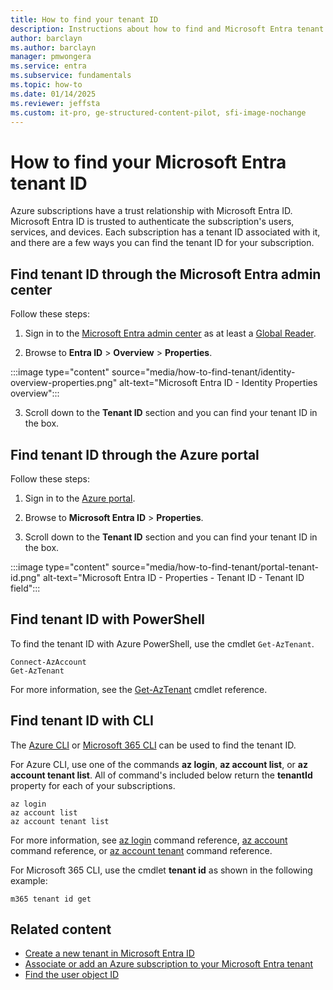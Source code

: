 ```yaml
---
title: How to find your tenant ID
description: Instructions about how to find and Microsoft Entra tenant ID to an existing Azure subscription.
author: barclayn
ms.author: barclayn
manager: pmwongera
ms.service: entra
ms.subservice: fundamentals
ms.topic: how-to
ms.date: 01/14/2025
ms.reviewer: jeffsta
ms.custom: it-pro, ge-structured-content-pilot, sfi-image-nochange
---
```


# How to find your Microsoft Entra tenant ID


Azure subscriptions have a trust relationship with Microsoft Entra ID. Microsoft Entra ID is trusted to authenticate the subscription's users, services, and devices. Each subscription has a tenant ID associated with it, and there are a few ways you can find the tenant ID for your subscription.

## Find tenant ID through the Microsoft Entra admin center

Follow these steps:

1. Sign in to the [Microsoft Entra admin center](https://entra.microsoft.com) as at least a [Global Reader](~/identity/role-based-access-control/permissions-reference.md#global-reader).

2. Browse to **Entra ID** > **Overview** > **Properties**.

:::image type="content" source="media/how-to-find-tenant/identity-overview-properties.png" alt-text="Microsoft Entra ID - Identity Properties overview":::

3. Scroll down to the **Tenant ID** section and you can find your tenant ID in the box.

<!-- docutune:disable -->

## Find tenant ID through the Azure portal

Follow these steps:

1. Sign in to the [Azure portal](https://portal.azure.com).

2. Browse to **Microsoft Entra ID** > **Properties**.

3. Scroll down to the **Tenant ID** section and you can find your tenant ID in the box.

:::image type="content" source="media/how-to-find-tenant/portal-tenant-id.png" alt-text="Microsoft Entra ID - Properties - Tenant ID - Tenant ID field":::
<!-- docutune:enable -->

## Find tenant ID with PowerShell

To find the tenant ID with Azure PowerShell, use the cmdlet `Get-AzTenant`.

```azurepowershell-interactive
Connect-AzAccount
Get-AzTenant
```

For more information, see the [Get-AzTenant](/powershell/module/az.accounts/get-aztenant) cmdlet reference.


## Find tenant ID with CLI

The [Azure CLI](/cli/azure/install-azure-cli) or [Microsoft 365 CLI](https://github.com/pnp/cli-microsoft365) can be used to find the tenant ID.

For Azure CLI, use one of the commands **az login**, **az account list**, or **az account tenant list**. All of command's included below return the **tenantId** property for each of your subscriptions.

```azurecli-interactive
az login
az account list
az account tenant list
```

For more information, see [az login](/cli/azure/reference-index#az-login) command reference, [az account](/cli/azure/account) command reference, or [az account tenant](/cli/azure/account/tenant) command reference.


For Microsoft 365 CLI, use the cmdlet **tenant id** as shown in the following example:

```cli
m365 tenant id get
```

## Related content

- [Create a new tenant in Microsoft Entra ID](./create-new-tenant.md)
- [Associate or add an Azure subscription to your Microsoft Entra tenant](./how-subscriptions-associated-directory.md)
- [Find the user object ID](/partner-center/find-ids-and-domain-names#find-the-user-object-id)
